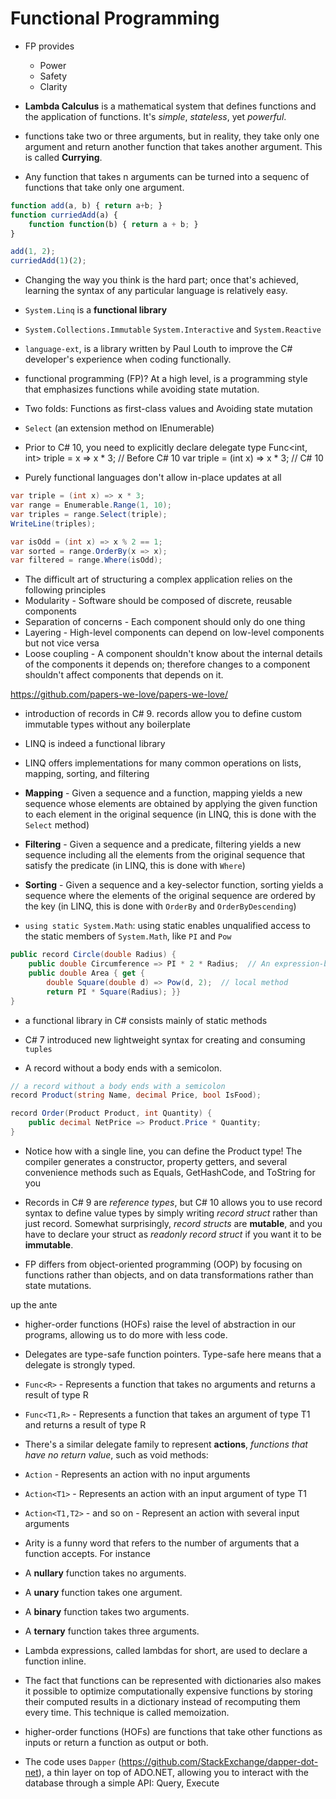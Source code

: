 # Functional Programming

* FP provides
    * Power
    * Safety
    * Clarity

* **Lambda Calculus** is a mathematical system that defines functions and the application of functions. It's _simple_, _stateless_, yet _powerful_.

* functions take two or three arguments, but in reality, they take only one argument and return another function that takes another argument. This is called **Currying**.

* Any function that takes n arguments can be turned into a sequenc of functions that take only one argument.

```js
function add(a, b) { return a+b; }
function curriedAdd(a) {
    function function(b) { return a + b; }
}

add(1, 2);
curriedAdd(1)(2);
```


* Changing the way you think is the hard part; once that's
achieved, learning the syntax of any particular language is relatively easy.

* `System.Linq` is a **functional library**

* `System.Collections.Immutable` `System.Interactive` and `System.Reactive`

* `language-ext`, is a library written by Paul Louth to improve the C# developer's experience when coding functionally.

* functional programming (FP)? At a high level, is a
programming style that emphasizes functions while avoiding state mutation.

* Two folds: Functions as first-class values and Avoiding state mutation

* `Select` (an extension method on IEnumerable)

* Prior to C# 10, you need to explicitly declare delegate type
Func<int, int> triple = x => x * 3;  // Before C# 10
var triple = (int x) => x * 3;  // C# 10

* Purely functional languages don't allow in-place updates at all

```c#
var triple = (int x) => x * 3;
var range = Enumerable.Range(1, 10);
var triples = range.Select(triple);
WriteLine(triples);

var isOdd = (int x) => x % 2 == 1;
var sorted = range.OrderBy(x => x);
var filtered = range.Where(isOdd);
```

* The difficult art of structuring a complex
application relies on the following principles
* Modularity - Software should be composed of discrete, reusable components
* Separation of concerns - Each component should only do one thing
* Layering - High-level components can depend on low-level components but not vice versa
* Loose coupling - A component shouldn't know about the internal details of the components it depends on; therefore changes to a component shouldn't affect components that depends on it.

https://github.com/papers-we-love/papers-we-love/

* introduction of records in C# 9. records allow you to define custom immutable types
without any boilerplate

* LINQ is indeed a functional library

* LINQ offers implementations for many common operations on lists, mapping, sorting, and filtering

* **Mapping** - Given a sequence and a function, mapping yields a new sequence
whose elements are obtained by applying the given function to each element in
the original sequence (in LINQ, this is done with the `Select` method)

* **Filtering** - Given a sequence and a predicate, filtering yields a new sequence
including all the elements from the original sequence that satisfy the predicate
(in LINQ, this is done with `Where`)

* **Sorting** - Given a sequence and a key-selector function, sorting yields a
sequence where the elements of the original sequence are ordered by the key (in
LINQ, this is done with `OrderBy` and `OrderByDescending`)

* `using static System.Math`: using static enables unqualified access to the static members of `System.Math`, like `PI` and `Pow`

```c#
public record Circle(double Radius) {
	public double Circumference => PI * 2 * Radius;  // An expression-bodied property
	public double Area { get {
        double Square(double d) => Pow(d, 2);  // local method
        return PI * Square(Radius); }}
}
```

* a functional library in C# consists mainly of static methods

* C# 7 introduced new lightweight syntax for creating and consuming `tuples`

* A record without a body ends with a semicolon.

```c#
// a record without a body ends with a semicolon
record Product(string Name, decimal Price, bool IsFood);

record Order(Product Product, int Quantity) {
    public decimal NetPrice => Product.Price * Quantity;
}
```

* Notice how with a single line, you can define the Product type! The compiler
generates a constructor, property getters, and several convenience methods such
as Equals, GetHashCode, and ToString for you

* Records in C# 9 are _reference types_, but C# 10 allows you to use
record syntax to define value types by simply writing _record struct_ rather
than just record. Somewhat surprisingly, _record structs_ are **mutable**, and
you have to declare your struct as _readonly record struct_ if you want it to be
**immutable**.

* FP differs from object-oriented programming (OOP) by focusing on functions
rather than objects, and on data transformations rather than state mutations.

up the ante

* higher-order functions (HOFs) raise the level of abstraction in our programs,
allowing us to do more with less code.

* Delegates are type-safe function pointers. Type-safe here means that a delegate
is strongly typed.

* `Func<R>` - Represents a function that takes no arguments and returns a result of type R
* `Func<T1,R>` - Represents a function that takes an argument of type T1 and
returns a result of type R

* There's a similar delegate family to represent **actions**, _functions that have no return value_, such as void methods:
* `Action` - Represents an action with no input arguments
* `Action<T1>` - Represents an action with an input argument of type T1
* `Action<T1,T2>` - and so on - Represent an action with several input arguments

* Arity is a funny word that refers to the number of arguments that a function accepts. For instance
* A **nullary** function takes no arguments.
* A **unary** function takes one argument.
* A **binary** function takes two arguments.
* A **ternary** function takes three arguments.

* Lambda expressions, called lambdas for short, are used to declare a function
inline.

* The fact that functions can be represented with dictionaries also makes it
possible to optimize computationally expensive functions by storing their
computed results in a dictionary instead of recomputing them every time. This
technique is called memoization.

* higher-order functions (HOFs) are functions that take other functions as inputs or return a function as
output or both.

* The code uses `Dapper` (https://github.com/StackExchange/dapper-dot-net), a thin layer on top of
ADO.NET, allowing you to interact with the database through a simple API: 
Query,
Execute
